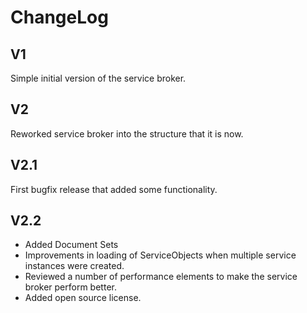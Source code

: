 # ChangeLog

## V1
Simple initial version of the service broker.

## V2
Reworked service broker into the structure that it is now.

## V2.1
First bugfix release that added some functionality.

## V2.2
- Added Document Sets
- Improvements in loading of ServiceObjects when multiple service instances were created.
- Reviewed a number of performance elements to make the service broker perform better.
- Added open source license.